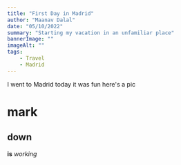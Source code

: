 ```yaml
---
title: "First Day in Madrid"
author: "Maanav Dalal"
date: "05/10/2022"
summary: "Starting my vacation in an unfamiliar place"
bannerImage: ""
imageAlt: ""
tags:
    - Travel
    - Madrid
---
```


I went to Madrid today it was fun here's a pic

# mark
## down
**is**
*working*